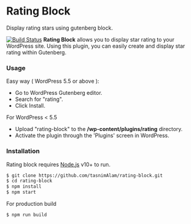# Rating Block

Display rating stars using gutenberg block.

[![Build Status](https://travis-ci.org/tasnimAlam/rating-block.svg?branch=master)](https://travis-ci.org/tasnimAlam/rating-block)
**Rating Block** allows you to display star rating to your WordPress site.
Using this plugin, you can easily create and display star rating within Gutenberg.

### Usage

Easy way ( WordPress 5.5 or above ):

- Go to WordPress Gutenberg editor.
- Search for "rating".
- Click Install.

For WordPress < 5.5

- Upload "rating-block" to the **/wp-content/plugins/rating** directory.
- Activate the plugin through the 'Plugins' screen in WordPress.

### Installation

Rating block requires [Node.js](https://nodejs.org/) v10+ to run.

```sh
$ git clone https://github.com/tasnimAlam/rating-block.git
$ cd rating-block
$ npm install
$ npm start
```

For production build

```sh
$ npm run build
```

